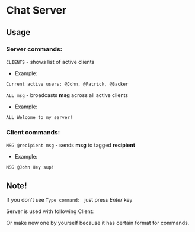 # Chat Server

## Usage
### Server commands:

```CLIENTS``` - shows list of active clients
- Example:
```
Current active users: @John, @Patrick, @Backer
```

```ALL msg``` - broadcasts **msg** across all active clients
- Example:
```
ALL Welcome to my server!
```

### Client commands:

```MSG @recipient msg``` - sends **msg** to tagged **recipient**
- Example:
```
MSG @John Hey sup!
```
## Note!
If you don't see ```Type command: ``` just press *Enter* key

Server is used with following Client:

Or make new one by yourself because it has certain format for commands. 